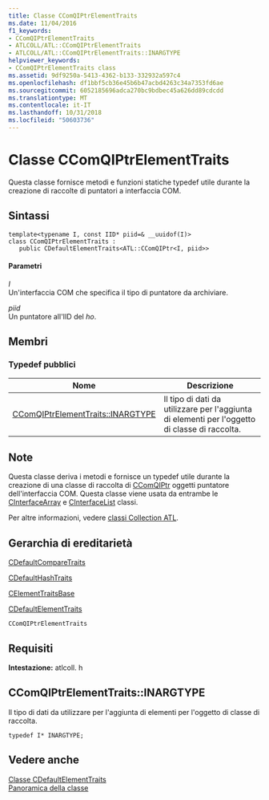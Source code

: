 ```yaml
---
title: Classe CComQIPtrElementTraits
ms.date: 11/04/2016
f1_keywords:
- CComQIPtrElementTraits
- ATLCOLL/ATL::CComQIPtrElementTraits
- ATLCOLL/ATL::CComQIPtrElementTraits::INARGTYPE
helpviewer_keywords:
- CComQIPtrElementTraits class
ms.assetid: 9df9250a-5413-4362-b133-332932a597c4
ms.openlocfilehash: df1bbf5cb36e45b6b47acbd4263c34a7353fd6ae
ms.sourcegitcommit: 6052185696adca270bc9bdbec45a626dd89cdcdd
ms.translationtype: MT
ms.contentlocale: it-IT
ms.lasthandoff: 10/31/2018
ms.locfileid: "50603736"
---
```

# <a name="ccomqiptrelementtraits-class"></a>Classe CComQIPtrElementTraits

Questa classe fornisce metodi e funzioni statiche typedef utile durante la creazione di raccolte di puntatori a interfaccia COM.

## <a name="syntax"></a>Sintassi

```
template<typename I, const IID* piid=& __uuidof(I)>
class CComQIPtrElementTraits :
   public CDefaultElementTraits<ATL::CComQIPtr<I, piid>>
```

#### <a name="parameters"></a>Parametri

*I*<br/>
Un'interfaccia COM che specifica il tipo di puntatore da archiviare.

*piid*<br/>
Un puntatore all'IID del *ho*.

## <a name="members"></a>Membri

### <a name="public-typedefs"></a>Typedef pubblici

|Nome|Descrizione|
|----------|-----------------|
|[CComQIPtrElementTraits::INARGTYPE](#inargtype)|Il tipo di dati da utilizzare per l'aggiunta di elementi per l'oggetto di classe di raccolta.|

## <a name="remarks"></a>Note

Questa classe deriva i metodi e fornisce un typedef utile durante la creazione di una classe di raccolta di [CComQIPtr](../../atl/reference/ccomqiptr-class.md) oggetti puntatore dell'interfaccia COM. Questa classe viene usata da entrambe le [CInterfaceArray](../../atl/reference/cinterfacearray-class.md) e [CInterfaceList](../../atl/reference/cinterfacelist-class.md) classi.

Per altre informazioni, vedere [classi Collection ATL](../../atl/atl-collection-classes.md).

## <a name="inheritance-hierarchy"></a>Gerarchia di ereditarietà

[CDefaultCompareTraits](../../atl/reference/cdefaultcomparetraits-class.md)

[CDefaultHashTraits](../../atl/reference/cdefaulthashtraits-class.md)

[CElementTraitsBase](../../atl/reference/celementtraitsbase-class.md)

[CDefaultElementTraits](../../atl/reference/cdefaultelementtraits-class.md)

`CComQIPtrElementTraits`

## <a name="requirements"></a>Requisiti

**Intestazione:** atlcoll. h

##  <a name="inargtype"></a>  CComQIPtrElementTraits::INARGTYPE

Il tipo di dati da utilizzare per l'aggiunta di elementi per l'oggetto di classe di raccolta.

```
typedef I* INARGTYPE;
```

## <a name="see-also"></a>Vedere anche

[Classe CDefaultElementTraits](../../atl/reference/cdefaultelementtraits-class.md)<br/>
[Panoramica della classe](../../atl/atl-class-overview.md)
